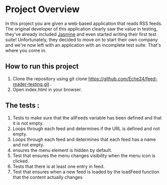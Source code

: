 # Project Overview

In this project you are given a web-based application that reads RSS feeds. The original developer of this application clearly saw the value in testing, they've already included [Jasmine](http://jasmine.github.io/) and even started writing their first test suite! Unfortunately, they decided to move on to start their own company and we're now left with an application with an incomplete test suite. That's where you come in.


## How to run this project
1. Clone the repository using git clone https://github.com/Eche24/feed-reader-testing.git .
2. Open index.html in your browser.

## The tests :

1. Tests to make sure that the allFeeds variable has been defined and that it is not empty.
2. Loops through each feed and determines if the URL is defined and not empty.
3. Loops through each feed and determines that each feed has a name and not empty.
4. ensures the menu element is hidden by default.
5. Test that ensures the menu changes visibility when the menu icon is clicked.
6. Tests that there is at least one entry in feed.
7. Test that ensures when a new feed is loaded by the loadFeed function that the content actually changes
